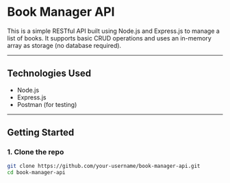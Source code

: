 # Book Manager API

This is a simple RESTful API built using Node.js and Express.js to manage a list of books. It supports basic CRUD operations and uses an in-memory array as storage (no database required).

---

##  Technologies Used

- Node.js
- Express.js
- Postman (for testing)

---

##  Getting Started

### 1. Clone the repo

```bash
git clone https://github.com/your-username/book-manager-api.git
cd book-manager-api
